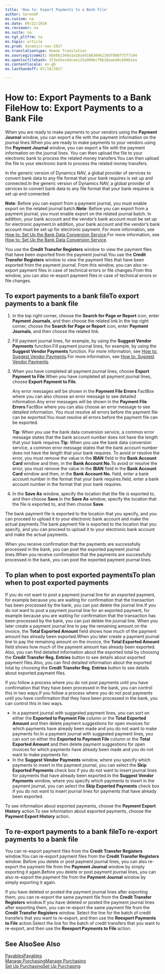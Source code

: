 ```yaml
---
title: 'How to: Export Payments to a Bank File'
author: SorenGP
ms.custom: na
ms.date: 09/22/2016
ms.reviewer: na
ms.suite: na
ms.tgt_pltfrm: na
ms.topic: article
ms.prod: dynamics-nav-2017
ms.translationtype: Human Translation
ms.sourcegitcommit: 6b60b1344a1e18ad91863046110df880f75f7c04
ms.openlocfilehash: 3f3e45ec6dcee135a908bcf9b10aae40cb08b1ea
ms.contentlocale: en-gb
ms.lasthandoff: 07/19/2017

---
```


# <a name="how-to-export-payments-to-a-bank-file"></a><span data-ttu-id="6130a-102">How to: Export Payments to a Bank File</span><span class="sxs-lookup"><span data-stu-id="6130a-102">How to: Export Payments to a Bank File</span></span>
<span data-ttu-id="6130a-103">When you are ready to make payments to your vendors using the **Payment Journal** window, you can export a file with the payment information on the journal lines.</span><span class="sxs-lookup"><span data-stu-id="6130a-103">When you are ready to make payments to your vendors using the **Payment Journal** window, you can export a file with the payment information on the journal lines.</span></span> <span data-ttu-id="6130a-104">You can then upload the file to your electronic bank to process the related money transfers.</span><span class="sxs-lookup"><span data-stu-id="6130a-104">You can then upload the file to your electronic bank to process the related money transfers.</span></span>

<span data-ttu-id="6130a-105">In the generic version of Dynamics NAV, a global provider of services to convert bank data to any file format that your bank requires is set up and connected.</span><span class="sxs-lookup"><span data-stu-id="6130a-105">In the generic version of Dynamics NAV, a global provider of services to convert bank data to any file format that your bank requires is set up and connected.</span></span>

<span data-ttu-id="6130a-106">**Note**: Before you can export from a payment journal, you must enable export on the related journal batch.</span><span class="sxs-lookup"><span data-stu-id="6130a-106">**Note**: Before you can export from a payment journal, you must enable export on the related journal batch.</span></span> <span data-ttu-id="6130a-107">In addition, your bank account and the vendor’s bank account must be set up for electronic payment.</span><span class="sxs-lookup"><span data-stu-id="6130a-107">In addition, your bank account and the vendor’s bank account must be set up for electronic payment.</span></span> <span data-ttu-id="6130a-108">For more information, see [How to: Set Up the Bank Data Conversion Service](bank-how-setup-bank-data-conversion-service.md).</span><span class="sxs-lookup"><span data-stu-id="6130a-108">For more information, see [How to: Set Up the Bank Data Conversion Service](bank-how-setup-bank-data-conversion-service.md).</span></span>

<span data-ttu-id="6130a-109">You use the **Credit Transfer Registers** window to view the payment files that have been exported from the payment journal.</span><span class="sxs-lookup"><span data-stu-id="6130a-109">You use the **Credit Transfer Registers** window to view the payment files that have been exported from the payment journal.</span></span> <span data-ttu-id="6130a-110">From this window, you can also re-export payment files in case of technical errors or file changes.</span><span class="sxs-lookup"><span data-stu-id="6130a-110">From this window, you can also re-export payment files in case of technical errors or file changes.</span></span>

## <a name="to-export-payments-to-a-bank-file"></a><span data-ttu-id="6130a-111">To export payments to a bank file</span><span class="sxs-lookup"><span data-stu-id="6130a-111">To export payments to a bank file</span></span>
1. <span data-ttu-id="6130a-112">In the top right corner, choose the **Search for Page or Report** icon, enter **Payment Journals**, and then choose the related link.</span><span class="sxs-lookup"><span data-stu-id="6130a-112">In the top right corner, choose the **Search for Page or Report** icon, enter **Payment Journals**, and then choose the related link.</span></span>
2. <span data-ttu-id="6130a-113">Fill payment journal lines, for example, by using the **Suggest Vendor Payments** function.</span><span class="sxs-lookup"><span data-stu-id="6130a-113">Fill payment journal lines, for example, by using the **Suggest Vendor Payments** function.</span></span> <span data-ttu-id="6130a-114">For more information, see [How to: Suggest Vendor Payments](payables-how-suggest-vendor-payments.md).</span><span class="sxs-lookup"><span data-stu-id="6130a-114">For more information, see [How to: Suggest Vendor Payments](payables-how-suggest-vendor-payments.md).</span></span>  
3. <span data-ttu-id="6130a-115">When you have completed all payment journal lines, choose **Export Payment to File**.</span><span class="sxs-lookup"><span data-stu-id="6130a-115">When you have completed all payment journal lines, choose **Export Payment to File**.</span></span>

    <span data-ttu-id="6130a-116">Any error messages will be shown in the **Payment File Errors** FactBox where you can also choose an error message to see detailed information.</span><span class="sxs-lookup"><span data-stu-id="6130a-116">Any error messages will be shown in the **Payment File Errors** FactBox where you can also choose an error message to see detailed information.</span></span> <span data-ttu-id="6130a-117">You must resolve all errors before the payment file can be exported.</span><span class="sxs-lookup"><span data-stu-id="6130a-117">You must resolve all errors before the payment file can be exported.</span></span>

    <span data-ttu-id="6130a-118">**Tip**: When you use the bank data conversion service, a common error message states that the bank account number does not have the length that your bank requires.</span><span class="sxs-lookup"><span data-stu-id="6130a-118">**Tip**: When you use the bank data conversion service, a common error message states that the bank account number does not have the length that your bank requires.</span></span> <span data-ttu-id="6130a-119">To avoid or resolve the error, you must remove the value in the **IBAN** field in the **Bank Account Card** window and then, in the **Bank Account No.**</span><span class="sxs-lookup"><span data-stu-id="6130a-119">To avoid or resolve the error, you must remove the value in the **IBAN** field in the **Bank Account Card** window and then, in the **Bank Account No.**</span></span> <span data-ttu-id="6130a-120">field, enter a bank account number in the format that your bank requires.</span><span class="sxs-lookup"><span data-stu-id="6130a-120">field, enter a bank account number in the format that your bank requires.</span></span>
4. <span data-ttu-id="6130a-121">In the **Save As** window, specify the location that the file is exported to, and then choose **Save**.</span><span class="sxs-lookup"><span data-stu-id="6130a-121">In the **Save As** window, specify the location that the file is exported to, and then choose **Save**.</span></span>

<span data-ttu-id="6130a-122">The bank payment file is exported to the location that you specify, and you can proceed to upload it to your electronic bank account and make the actual payments.</span><span class="sxs-lookup"><span data-stu-id="6130a-122">The bank payment file is exported to the location that you specify, and you can proceed to upload it to your electronic bank account and make the actual payments.</span></span>

<span data-ttu-id="6130a-123">When you receive confirmation that the payments are successfully processed in the bank, you can post the exported payment journal lines.</span><span class="sxs-lookup"><span data-stu-id="6130a-123">When you receive confirmation that the payments are successfully processed in the bank, you can post the exported payment journal lines.</span></span>

## <a name="to-plan-when-to-post-exported-payments"></a><span data-ttu-id="6130a-124">To plan when to post exported payments</span><span class="sxs-lookup"><span data-stu-id="6130a-124">To plan when to post exported payments</span></span>
<span data-ttu-id="6130a-125">If you do not want to post a payment journal line for an exported payment, for example because you are waiting for confirmation that the transaction has been processed by the bank, you can just delete the journal line.</span><span class="sxs-lookup"><span data-stu-id="6130a-125">If you do not want to post a payment journal line for an exported payment, for example because you are waiting for confirmation that the transaction has been processed by the bank, you can just delete the journal line.</span></span> <span data-ttu-id="6130a-126">When you later create a payment journal line to pay the remaining amount on the invoice, the **Total Exported Amount** field shows how much of the payment amount has already been exported.</span><span class="sxs-lookup"><span data-stu-id="6130a-126">When you later create a payment journal line to pay the remaining amount on the invoice, the **Total Exported Amount** field shows how much of the payment amount has already been exported.</span></span> <span data-ttu-id="6130a-127">Also, you can find detailed information about the exported total by choosing the **Credit Transfer Reg. Entries** button to see details about exported payment files.</span><span class="sxs-lookup"><span data-stu-id="6130a-127">Also, you can find detailed information about the exported total by choosing the **Credit Transfer Reg. Entries** button to see details about exported payment files.</span></span>

<span data-ttu-id="6130a-128">If you follow a process where you do not post payments until you have confirmation that they have been processed in the bank, you can control this in two ways.</span><span class="sxs-lookup"><span data-stu-id="6130a-128">If you follow a process where you do not post payments until you have confirmation that they have been processed in the bank, you can control this in two ways.</span></span>

* <span data-ttu-id="6130a-129">In a payment journal with suggested payment lines, you can sort on either the **Exported to Payment File** column or the **Total Exported Amount** and then delete payment suggestions for open invoices for which payments have already been made and you do not want to make payments for.</span><span class="sxs-lookup"><span data-stu-id="6130a-129">In a payment journal with suggested payment lines, you can sort on either the **Exported to Payment File** column or the **Total Exported Amount** and then delete payment suggestions for open invoices for which payments have already been made and you do not want to make payments for.</span></span>
* <span data-ttu-id="6130a-130">In the **Suggest Vendor Payments** window, where you specify which payments to insert in the payment journal, you can select the **Skip Exported Payments** check box if you do not want to insert journal lines for payments that have already been exported.</span><span class="sxs-lookup"><span data-stu-id="6130a-130">In the **Suggest Vendor Payments** window, where you specify which payments to insert in the payment journal, you can select the **Skip Exported Payments** check box if you do not want to insert journal lines for payments that have already been exported.</span></span>

<span data-ttu-id="6130a-131">To see information about exported payments, choose the **Payment Export History** action.</span><span class="sxs-lookup"><span data-stu-id="6130a-131">To see information about exported payments, choose the **Payment Export History** action.</span></span>

## <a name="to-re-export-payments-to-a-bank-file"></a><span data-ttu-id="6130a-132">To re-export payments to a bank file</span><span class="sxs-lookup"><span data-stu-id="6130a-132">To re-export payments to a bank file</span></span>
<span data-ttu-id="6130a-133">You can re-export payment files from the **Credit Transfer Registers** window.</span><span class="sxs-lookup"><span data-stu-id="6130a-133">You can re-export payment files from the **Credit Transfer Registers** window.</span></span> <span data-ttu-id="6130a-134">Before you delete or post payment journal lines, you can also re-export the payment file from the **Payment Journal** window by simply exporting it again.</span><span class="sxs-lookup"><span data-stu-id="6130a-134">Before you delete or post payment journal lines, you can also re-export the payment file from the **Payment Journal** window by simply exporting it again.</span></span>

<span data-ttu-id="6130a-135">If you have deleted or posted the payment journal lines after exporting them, you can re-export the same payment file from the **Credit Transfer Registers** window.</span><span class="sxs-lookup"><span data-stu-id="6130a-135">If you have deleted or posted the payment journal lines after exporting them, you can re-export the same payment file from the **Credit Transfer Registers** window.</span></span> <span data-ttu-id="6130a-136">Select the line for the batch of credit transfers that you want to re-export, and then use the **Reexport Payments to File** action.</span><span class="sxs-lookup"><span data-stu-id="6130a-136">Select the line for the batch of credit transfers that you want to re-export, and then use the **Reexport Payments to File** action.</span></span>

## <a name="see-also"></a><span data-ttu-id="6130a-137">See Also</span><span class="sxs-lookup"><span data-stu-id="6130a-137">See Also</span></span>
[<span data-ttu-id="6130a-138">Payables</span><span class="sxs-lookup"><span data-stu-id="6130a-138">Payables</span></span>](payables-manage-payables.md)  
[<span data-ttu-id="6130a-139">Manage Purchasing</span><span class="sxs-lookup"><span data-stu-id="6130a-139">Manage Purchasing</span></span>](purchasing-manage-purchasing.md)  
[<span data-ttu-id="6130a-140">Set Up Purchasing</span><span class="sxs-lookup"><span data-stu-id="6130a-140">Set Up Purchasing</span></span>](purchasing-setup-purchasing.md)

